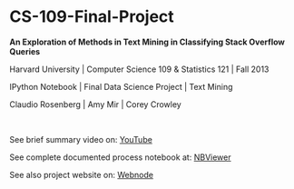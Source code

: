 CS-109-Final-Project
====================


<b>An Exploration of Methods in Text Mining in Classifying Stack Overflow Queries</b>

Harvard University | Computer Science 109 & Statistics 121 | Fall 2013 

IPython Notebook | Final Data Science Project | Text Mining 

Claudio Rosenberg | Amy Mir | Corey Crowley 


<br>

<p>
See brief summary video on: <a href="http://www.youtube.com/watch?v=FQ9_t87ik60&feature=youtu.be">YouTube</a>
</p>


<p>
See complete documented process notebook at: <a href="http://nbviewer.ipython.org/github/GalaxyThinker/CS-109-Final-Project/blob/master/final_project/CS109FinalProject.ipynb">NBViewer</a>
</p>


<p>
See also project website on: <a href="http://cs-109-final-project.webnode.com/">Webnode</a>
</p>

